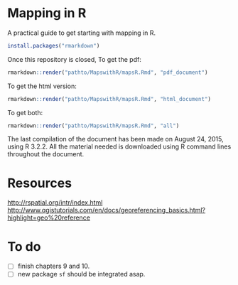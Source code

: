 # Mapping in R

A practical guide to get starting with mapping in R.


```r
install.packages("rmarkdown")
```

Once this repository is closed, To get the pdf:

```r
rmarkdown::render("pathto/MapswithR/mapsR.Rmd", "pdf_document")
```

To get the html version:

```r
rmarkdown::render("pathto/MapswithR/mapsR.Rmd", "html_document")
```

To get both:

```r
rmarkdown::render("pathto/MapswithR/mapsR.Rmd", "all")
```

The last compilation of the document has been made on August 24, 2015, using R 3.2.2.
All the material needed is downloaded using R command lines throughout the document.  



# Resources

http://rspatial.org/intr/index.html
http://www.qgistutorials.com/en/docs/georeferencing_basics.html?highlight=geo%20reference

# To do

- [ ] finish chapters 9 and 10.
- [ ] new package `sf` should be integrated asap.
